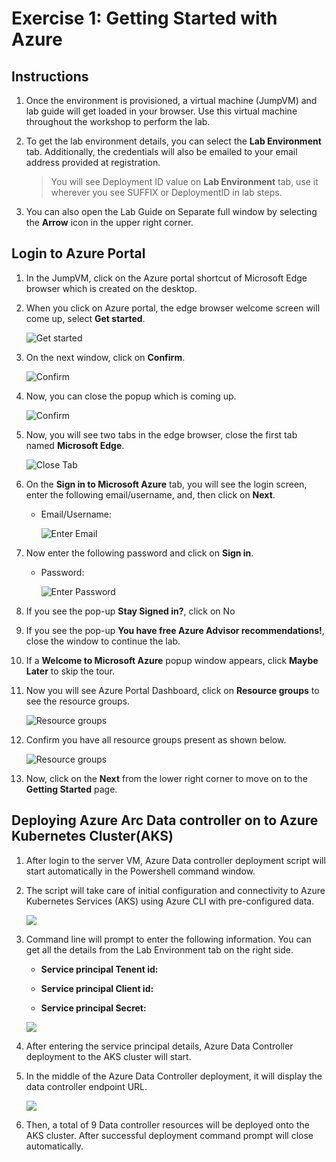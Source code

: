 # Exercise 1: Getting Started with Azure

## Instructions

1. Once the environment is provisioned, a virtual machine (JumpVM) and lab guide will get loaded in your browser. Use this virtual machine throughout the workshop to perform the lab.

2. To get the lab environment details, you can select the **Lab Environment** tab. Additionally, the credentials will also be emailed to your email address provided at registration.
 
    > You will see Deployment ID value on **Lab Environment** tab, use it wherever you see SUFFIX or DeploymentID in lab steps.
 
3. You can also open the Lab Guide on Separate full window by selecting the **Arrow** icon in the upper right corner.
 
## Login to Azure Portal

1. In the JumpVM, click on the Azure portal shortcut of Microsoft Edge browser which is created on the desktop.
   
2. When you click on Azure portal, the edge browser welcome screen will come up, select **Get started**.

   ![](images/edge-get-started-window.png "Get started")
   
3. On the next window, click on **Confirm**.

   ![](./images/edge-confirm.png "Confirm")
   
4. Now, you can close the popup which is coming up.

   ![](images/edge-continue.png "Confirm")
   
5. Now, you will see two tabs in the edge browser, close the first tab named **Microsoft Edge**.

   ![](images/close-tab.png "Close Tab")
   
6. On the **Sign in to Microsoft Azure** tab, you will see the login screen, enter the following email/username, and, then click on **Next**. 
   * Email/Username: <inject key="AzureAdUserEmail"></inject>
   
     ![](images/azure-login-enter-email.png "Enter Email")
     
7. Now enter the following password and click on **Sign in**.
   * Password: <inject key="AzureAdUserPassword"></inject>
   
     ![](images/azure-login-enter-password1.png "Enter Password")
     
8. If you see the pop-up **Stay Signed in?**, click on No

9. If you see the pop-up **You have free Azure Advisor recommendations!**, close the window to continue the lab.

10. If a **Welcome to Microsoft Azure** popup window appears, click **Maybe Later** to skip the tour.
   
12. Now you will see Azure Portal Dashboard, click on **Resource groups** to see the resource groups.

    ![](images/rg-lob.png "Resource groups")
   
13. Confirm you have all resource groups present as shown below.

    ![](images/rgview-lob.png "Resource groups")
   
14. Now, click on the **Next** from the lower right corner to move on to the **Getting Started** page.



## Deploying Azure Arc Data controller on to Azure Kubernetes Cluster(AKS) 


1. After login to the server VM, Azure Data controller deployment script will start automatically in the Powershell command window.

2. The script will take care of initial configuration and connectivity to Azure Kubernetes Services (AKS) using Azure CLI with pre-configured data.

   ![](images/DC-auto-create01.png "")

3. Command line will prompt to enter the following information. You can get all the details from the Lab Environment tab on the right side.
   
  
   - **Service principal Tenent id:**

   - **Service principal Client id:**

   - **Service principal Secret:**

   ![](images/DC-auto-create02.png "")


4. After entering the service principal details, Azure Data Controller deployment to the AKS cluster will start.

5. In the middle of the Azure Data Controller deployment, it will display the data controller endpoint URL.

   ![](images/DC-auto-create.png "")

6. Then, a total of 9 Data controller resources will be deployed onto the AKS cluster. After successful deployment command prompt will close automatically.

